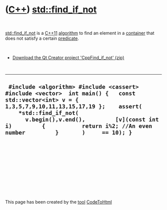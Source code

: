 
 

 

 

 

 

([C++](Cpp.md)) [std::find\_if\_not](CppFind_if_not.md)
=========================================================

 

[std::find\_if\_not](CppFind_if_not.md) is a [C++11](Cpp11.md)
[algorithm](CppAlgorithm.md) to find an element in a
[container](CppContainer.md) that does not satisfy a certain
[predicate](CppPredicate.md).

 

-   [Download the Qt Creator project
    'CppFind\_if\_not' (zip)](CppFind_if_not.zip)

 

  ---------------------------------------------------------------------------------------------------------------------------------------------------------------------------------------------------------------------------------------------------------------------------------------------------------------
  ` #include <algorithm> #include <cassert> #include <vector>  int main() {   const std::vector<int> v = { 1,3,5,7,9,10,11,13,15,17,19 };    assert(     *std::find_if_not(       v.begin(),v.end(),         [v](const int i)         {           return i%2; //An even number         }       )     == 10); }`
  ---------------------------------------------------------------------------------------------------------------------------------------------------------------------------------------------------------------------------------------------------------------------------------------------------------------

 

 

 

 

 

 

This page has been created by the [tool](Tools.md)
[CodeToHtml](ToolCodeToHtml.md)

